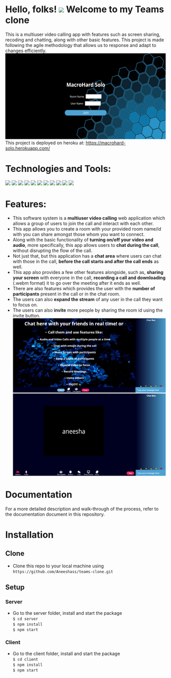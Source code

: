 # Hello, folks! <img src="https://raw.githubusercontent.com/MartinHeinz/MartinHeinz/master/wave.gif" width="30px"> Welcome to my Teams clone
This is a multiuser video calling app with features such as screen sharing, recoding and chatting, along with other basic features. This project is made following the agile methodology that allows us to response and adapt to changes efficiently.  
![main page](screenshots/ss1.png)  
This project is deployed on heroku at: https://macrohard-solo.herokuapp.com/
# Technologies and Tools:
![](https://img.shields.io/badge/OS-Windows-informational?style=flat&logo=<LOGO_NAME>&logoColor=white&color=2bbc8a)
![](https://img.shields.io/badge/Editor-VSCode-informational?style=flat&logo=<LOGO_NAME>&logoColor=white&color=2bbc8a)
![](https://img.shields.io/badge/Code-JavaScript-informational?style=flat&logo=<LOGO_NAME>&logoColor=white&color=2bbc8a)
![](https://img.shields.io/badge/Frontend-React-informational?style=flat&logo=<LOGO_NAME>&logoColor=white&color=2bbc8a)
![](https://img.shields.io/badge/Backend-Nodejs-informational?style=flat&logo=<LOGO_NAME>&logoColor=white&color=2bbc8a)
![](https://img.shields.io/badge/Backend-Express-informational?style=flat&logo=<LOGO_NAME>&logoColor=white&color=2bbc8a)
![](https://img.shields.io/badge/Tech-webRTC-informational?style=flat&logo=<LOGO_NAME>&logoColor=white&color=2bbc8a)
![](https://img.shields.io/badge/Tech-Socket.IO-informational?style=flat&logo=<LOGO_NAME>&logoColor=white&color=2bbc8a)
![](https://img.shields.io/badge/Tool-StyledComponents-informational?style=flat&logo=<LOGO_NAME>&logoColor=white&color=2bbc8a)
![](https://img.shields.io/badge/Tool-FontAwesome-informational?style=flat&logo=<LOGO_NAME>&logoColor=white&color=2bbc8a)
![](https://img.shields.io/badge/Tool-GoogleFonts-informational?style=flat&logo=<LOGO_NAME>&logoColor=white&color=2bbc8a)
# Features:
* This software system is a **multiuser video calling** web application which allows a group of users to join the call and interact with each other.   
* This app allows you to create a room with your provided room name/id with you can share amongst those whom you want to connect.  
* Along with the basic functionality of **turning on/off your video and audio**, more specifically, this app allows users to **chat during the call**, without disrupting the flow of the call.  
* Not just that, but this application has a **chat area** where users can chat with those in the call, **before the call starts and after the call ends** as well.  
* This app also provides a few other features alongside, such as, **sharing your screen** with everyone in the call, **recording a call and downloading** (.webm format) it to go over the meeting after it ends as well.  
* There are also features which provides the user with the **number of participants** present in the call or in the chat room.  
* The users can also **expand the stream** of any user in the call they want to focus on.
* The users can also **invite** more people by sharing the room id using the invite button.  
![main page](screenshots/ss2.png)  
![main page](screenshots/ss3.png)  
# Documentation
For a more detailed description and walk-through of the process, refer to the documentation document in this repository.
# Installation
## Clone
* Clone this repo to your local machine using `https://github.com/Aneeshass/teams-clone.git`
## Setup
### Server
* Go to the server folder, install and start the package  
`$ cd server`  
`$ npm install`  
`$ npm start`  
### Client
* Go to the client folder, install and start the package  
`$ cd client`  
`$ npm install`  
`$ npm start`  
